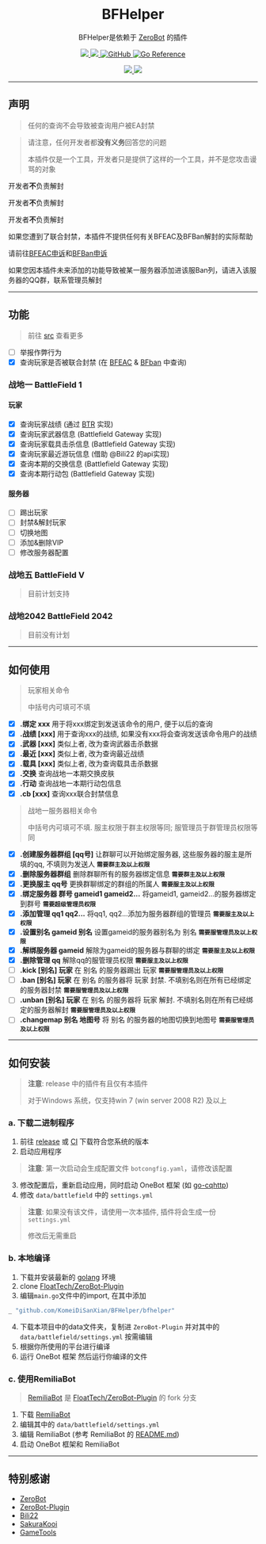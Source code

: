 <div align="center">
  <br>

  # BFHelper

  BFHelper是依赖于 [ZeroBot](https://github.com/wdvxdr1123/ZeroBot) 的插件
</div>

<p align="center">
    <a href=""></a>
    <a href="https://goreportcard.com/report/github.com/KomeiDiSanXian/BFHelper">
        <img src="https://goreportcard.com/badge/github.com/KomeiDiSanXian/BFHelper">
    </a> 
    <a href="https://github.com/wdvxdr1123/ZeroBot">
        <img src="https://img.shields.io/badge/zerobot-v1.7.4-black?style=flat-square&logo=go">
    </a>
    <a href="https://raw.githubusercontent.com/KomeiDiSanXian/BFHelper/master/LICENSE">
        <img alt="GitHub" src="https://img.shields.io/github/license/KomeiDiSanXian/BFHelper">
    </a>
    <a href="https://pkg.go.dev/github.com/KomeiDiSanXian/BFHelper">
        <img src="https://pkg.go.dev/badge/github.com/KomeiDiSanXian/BFHelper.svg" alt="Go Reference">
    </a>
</p>

<p align="center">
    <a href="https://www.ea.com/games/battlefield/battlefield-1">
        <img src="https://img.shields.io/badge/BattleField-1-yellow?logo=EA&logoColor=red">
    </a> 
    <a href="https://www.ea.com/games/battlefield/battlefield-5">
        <img src="https://img.shields.io/badge/BattleField-V-blue?logo=EA&logoColor=red">
    </a> 
</p>

---

## 声明
> 任何的查询不会导致被查询用户被EA封禁

> 请注意，任何开发者都**没有义务**回答您的问题
> 
> 本插件仅是一个工具，开发者只是提供了这样的一个工具，并不是您攻击谩骂的对象

开发者**不**负责解封

开发者**不**负责解封

开发者**不**负责解封

如果您遭到了联合封禁，本插件不提供任何有关BFEAC及BFBan解封的实际帮助

请前往[BFEAC申诉](https://bfeac.com/#/about)和[BFBan申诉](mailto:ban-appeals@bfban.com)

如果您因本插件未来添加的功能导致被某一服务器添加进该服Ban列，请进入该服务器的QQ群，联系管理员解封

---

## 功能

> 前往 [src](https://github.com/KomeiDiSanXian/BFHelper/tree/master/bfhelper) 查看更多

- [ ] 举报作弊行为
- [x] 查询玩家是否被联合封禁 (在 [BFEAC](https://bfeac.com/#/) & [BFban](https://bfban.gametools.network/) 中查询)

### 战地一 BattleField 1
#### 玩家
- [x] 查询玩家战绩 (通过 [BTR](https://battlefieldtracker.com/) 实现)
- [x] 查询玩家武器信息 (Battlefield Gateway 实现)
- [x] 查询玩家载具击杀信息 (Battlefield Gateway 实现)
- [x] 查询玩家最近游玩信息 (借助 @Bili22 的api实现)
- [x] 查询本期的交换信息 (Battlefield Gateway 实现)
- [x] 查询本期行动包 (Battlefield Gateway 实现)

#### 服务器
- [ ] 踢出玩家
- [ ] 封禁&解封玩家
- [ ] 切换地图
- [ ] 添加&删除VIP
- [ ] 修改服务器配置

### 战地五 BattleField V
> 目前计划支持

### 战地2042 BattleField 2042
> 目前没有计划

---

## 如何使用
> 玩家相关命令
> 
> 中括号内可填可不填
- [x] **.绑定 xxx** 用于将xxx绑定到发送该命令的用户, 便于以后的查询
- [x] **.战绩 [xxx]** 用于查询xxx的战绩, 如果没有xxx将会查询发送该命令用户的战绩
- [x] **.武器 [xxx]** 类似上者, 改为查询武器击杀数据
- [x] **.最近 [xxx]** 类似上者, 改为查询最近战绩
- [x] **.载具 [xxx]** 类似上者, 改为查询载具击杀数据
- [x] **.交换** 查询战地一本期交换皮肤
- [x] **.行动** 查询战地一本期行动包信息
- [x] **.cb [xxx]** 查询xxx联合封禁信息

> 战地一服务器相关命令
>
> 中括号内可填可不填. 服主权限于群主权限等同; 服管理员于群管理员权限等同
- [x] **.创建服务器群组 [qq号]** 让群聊可以开始绑定服务器, 这些服务器的服主是所填的qq, 不填则为发送人 **`需要群主及以上权限`**
- [x] **.删除服务器群组** 删除群聊所有的服务器绑定信息 **`需要群主及以上权限`**
- [x] **.更换服主 qq号** 更换群聊绑定的群组的所属人 **`需要服主及以上权限`**
- [x] **.绑定服务器 群号 gameid1 gameid2...**  将gameid1, gameid2...的服务器绑定到群号 **`需要超级管理员权限`**
- [x] **.添加管理 qq1 qq2...** 将qq1, qq2...添加为服务器群组的管理员 **`需要服主及以上权限`**
- [x] **.设置别名 gameid 别名** 设置gameid的服务器别名为 别名 **`需要服管理员及以上权限`**
- [x] **.解绑服务器 gameid** 解除为gameid的服务器与群聊的绑定 **`需要服主及以上权限`**
- [x] **.删除管理 qq** 解除qq的服管理员权限 **`需要服主及以上权限`**
- [ ] **.kick [别名] 玩家** 在 别名 的服务器踢出 玩家 **`需要服管理员及以上权限`**
- [ ] **.ban [别名] 玩家** 在 别名 的服务器将 玩家 封禁. 不填别名则在所有已经绑定的服务器封禁 **`需要服管理员及以上权限`**
- [ ] **.unban [别名] 玩家** 在 别名 的服务器将 玩家 解封. 不填别名则在所有已经绑定的服务器解封 **`需要服管理员及以上权限`**
- [ ] **.changemap 别名 地图号** 将 别名 的服务器的地图切换到地图号 **`需要服管理员及以上权限`**

---

## 如何安装

> **注意**: release 中的插件有且仅有本插件 
>
> 对于Windows 系统，仅支持win 7 (win server 2008 R2) 及以上
### a. 下载二进制程序

1. 前往 [release](https://github.com/KomeiDiSanXian/BFHelper/releases) 或 [CI](https://github.com/KomeiDiSanXian/BFHelper/actions/workflows/go.yml) 下载符合您系统的版本
2. 启动应用程序
> **注意**: 第一次启动会生成配置文件 `botcongfig.yaml`，请修改该配置

3. 修改配置后，重新启动应用，同时启动 OneBot 框架 (如 [go-cqhttp](https://github.com/Mrs4s/go-cqhttp))
4. 修改 `data/battlefield` 中的 `settings.yml`
> **注意**: 如果没有该文件，请使用一次本插件, 插件将会生成一份 `settings.yml`
>
> 修改后无需重启

### b. 本地编译

1. 下载并安装最新的 [golang](https://studygolang.com/dl) 环境
2. clone [FloatTech/ZeroBot-Plugin](https://github.com/FloatTech/ZeroBot-Plugin)
3. 编辑`main.go`文件中的import, 在其中添加

```go
_ "github.com/KomeiDiSanXian/BFHelper/bfhelper"
```
4. 下载本项目中的data文件夹，复制进 `ZeroBot-Plugin` 并对其中的 `data/battlefield/settings.yml` 按需编辑
5. 根据你所使用的平台进行编译
6. 运行 OneBot 框架 然后运行你编译的文件

### c. 使用RemiliaBot
> [RemiliaBot](https://github.com/KomeiDiSanXian/RemiliaBot) 是 [FloatTech/ZeroBot-Plugin](https://github.com/FloatTech/ZeroBot-Plugin) 的 fork 分支

1. 下载 [RemiliaBot](https://github.com/KomeiDiSanXian/RemiliaBot/releases)
2. 编辑其中的 `data/battlefield/settings.yml`
3. 编辑 RemiliaBot (参考 RemiliaBot 的 [README.md](https://github.com/KomeiDiSanXian/RemiliaBot/blob/master/README.md))
4. 启动 OneBot 框架和 RemiliaBot

----
## 特别感谢
- [ZeroBot](https://github.com/wdvxdr1123/ZeroBot)
- [ZeroBot-Plugin](https://github.com/FloatTech/ZeroBot-Plugin)
- [Bili22](mailto:b22lengfeng@qq.com)
- [SakuraKooi](https://github.com/SakuraKoi)
- [GameTools](https://github.com/Community-network)
